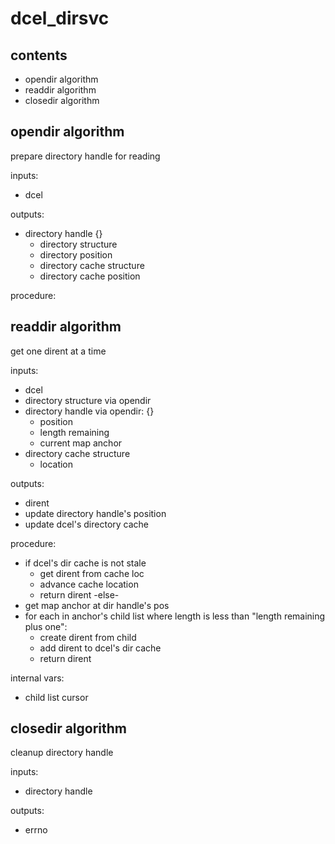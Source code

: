 








dcel_dirsvc
===========


contents
--------
- opendir algorithm
- readdir algorithm
- closedir algorithm



opendir algorithm
-----------------
prepare directory handle for reading

inputs:
- dcel

outputs:
- directory handle {}
  - directory structure
  - directory position
  - directory cache structure
  - directory cache position

procedure:




readdir algorithm
-----------------
get one dirent at a time

inputs:
- dcel
- directory structure via opendir
- directory handle via opendir: {}
    - position
    - length remaining
    - current map anchor
- directory cache structure
    - location

outputs:
- dirent
- update directory handle's position
- update dcel's directory cache


procedure:
- if dcel's dir cache is not stale
    - get dirent from cache loc
    - advance cache location
    - return dirent
-else-
- get map anchor at dir handle's pos
- for each in anchor's child list where length is less than "length remaining plus one":
    - create dirent from child
    - add dirent to dcel's dir cache
    - return dirent

internal vars:
- child list cursor



closedir algorithm
------------------
cleanup directory handle

inputs:
- directory handle

outputs:
- errno
